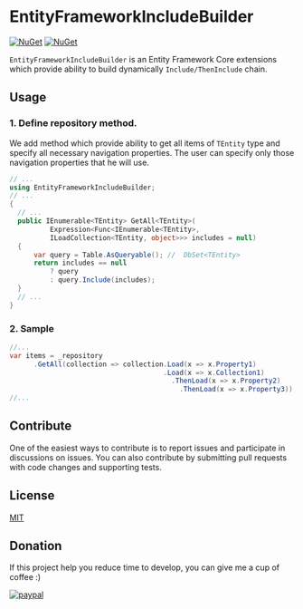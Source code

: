 # EntityFrameworkIncludeBuilder

[![NuGet](https://img.shields.io/badge/nuget-v1.0.1-blue)](https://www.nuget.org/packages/EntityFrameworkIncludeBuilder/)
[![NuGet](https://img.shields.io/github/license/dorohin/EntityFrameworkIncludeBuilder)](https://github.com/dorohin/EntityFrameworkIncludeBuilder/blob/master/LICENSE)

`EntityFrameworkIncludeBuilder` is an Entity Framework Core extensions which provide ability to build dynamically `Include/ThenInclude` chain.

## Usage
### 1. Define repository method.
We add method which provide ability to get all items of `TEntity` type and specify all necessary navigation properties. The user can specify only those navigation properties that he will use.


```csharp
// ...
using EntityFrameworkIncludeBuilder;
// ...
{
  // ...
  public IEnumerable<TEntity> GetAll<TEntity>(
          Expression<Func<IEnumerable<TEntity>, 
          ILoadCollection<TEntity, object>>> includes = null)
  {
      var query = Table.AsQueryable(); //  DbSet<TEntity>
      return includes == null
          ? query
          : query.Include(includes);
  }
  // ...
}
```
### 2. Sample
```csharp
//...
var items = _repository
      .GetAll(collection => collection.Load(x => x.Property1)
                                      .Load(x => x.Collection1)
                                        .ThenLoad(x => x.Property2)
                                          .ThenLoad(x => x.Property3));
//...
```

## Contribute

One of the easiest ways to contribute is to report issues and participate in discussions on issues. You can also contribute by submitting pull requests with code changes and supporting tests.

## License

[MIT](https://github.com/dorohin/EntityFrameworkIncludeBuilder/blob/master/LICENSE)

## Donation
If this project help you reduce time to develop, you can give me a cup of coffee :) 

[![paypal](https://www.paypalobjects.com/en_US/i/btn/btn_donateCC_LG.gif)](https://www.paypal.com/cgi-bin/webscr?cmd=_s-xclick&hosted_button_id=2XKUL52KAA8Q8&source=url)
